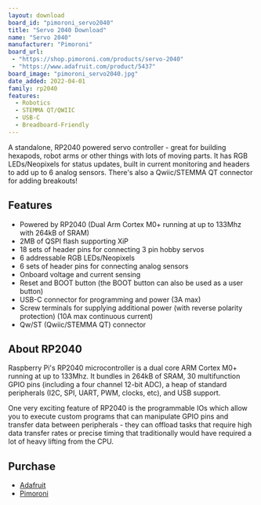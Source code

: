 ```yaml
---
layout: download
board_id: "pimoroni_servo2040"
title: "Servo 2040 Download"
name: "Servo 2040"
manufacturer: "Pimoroni"
board_url:
 - "https://shop.pimoroni.com/products/servo-2040"
 - "https://www.adafruit.com/product/5437"
board_image: "pimoroni_servo2040.jpg"
date_added: 2022-04-01
family: rp2040
features:
  - Robotics
  - STEMMA QT/QWIIC
  - USB-C
  - Breadboard-Friendly
---
```


A standalone, RP2040 powered servo controller - great for building hexapods, robot arms or other things with lots of moving parts. It has RGB LEDs/Neopixels for status updates, built in current monitoring and headers to add up to 6 analog sensors. There's also a Qwiic/STEMMA QT connector for adding breakouts!

## Features
- Powered by RP2040 (Dual Arm Cortex M0+ running at up to 133Mhz with 264kB of SRAM)
- 2MB of QSPI flash supporting XiP
- 18 sets of header pins for connecting 3 pin hobby servos
- 6 addressable RGB LEDs/Neopixels
- 6 sets of header pins for connecting analog sensors
- Onboard voltage and current sensing
- Reset and BOOT button (the BOOT button can also be used as a user button)
- USB-C connector for programming and power (3A max)
- Screw terminals for supplying additional power (with reverse polarity protection) (10A max continuous current)
- Qw/ST (Qwiic/STEMMA QT) connector

## About RP2040
Raspberry Pi's RP2040 microcontroller is a dual core ARM Cortex M0+ running at up to 133Mhz. It bundles in 264kB of SRAM, 30 multifunction GPIO pins (including a four channel 12-bit ADC), a heap of standard peripherals (I2C, SPI, UART, PWM, clocks, etc), and USB support.

One very exciting feature of RP2040 is the programmable IOs which allow you to execute custom programs that can manipulate GPIO pins and transfer data between peripherals - they can offload tasks that require high data transfer rates or precise timing that traditionally would have required a lot of heavy lifting from the CPU.

## Purchase
* [Adafruit](https://www.adafruit.com/product/5437)
* [Pimoroni](https://shop.pimoroni.com/products/servo-2040)
